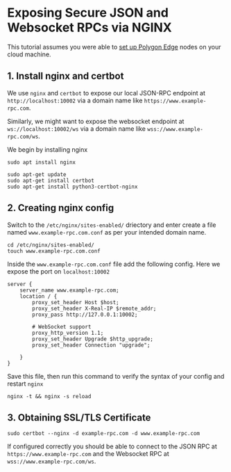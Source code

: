 # Exposing Secure JSON and Websocket RPCs via NGINX

This tutorial assumes you were able to [set up Polygon Edge](https://github.com/nonceblox/polygon-edge-tutorials/blob/master/setup_edge_docker.md) nodes on your cloud machine. 

## 1. Install nginx and certbot

We use `nginx` and `certbot` to expose our local JSON-RPC endpoint at `http://localhost:10002` via a domain name like `https://www.example-rpc.com`. 

Similarly, we might want to expose the websocket endpoint at `ws://localhost:10002/ws` via a domain name like `wss://www.example-rpc.com/ws`.

We begin by installing nginx
```
sudo apt install nginx
```
```
sudo apt-get update
sudo apt-get install certbot
sudo apt-get install python3-certbot-nginx
```
## 2. Creating nginx config
Switch to the `/etc/nginx/sites-enabled/` driectory and enter create a file named `www.example-rpc.com.conf` as per your intended domain name.
```
cd /etc/nginx/sites-enabled/
touch www.example-rpc.com.conf
```
Inside the `www.example-rpc.com.conf` file add the following config. Here we expose the port on `localhost:10002`
```
server {
    server_name www.example-rpc.com;
    location / {
        proxy_set_header Host $host;
        proxy_set_header X-Real-IP $remote_addr;
        proxy_pass http://127.0.0.1:10002;

        # WebSocket support
    	proxy_http_version 1.1;
    	proxy_set_header Upgrade $http_upgrade;
    	proxy_set_header Connection "upgrade";

    }
}
```
Save this file, then run this command to verify the syntax of your config and restart `nginx`
```
nginx -t && nginx -s reload
```
## 3. Obtaining SSL/TLS Certificate
```
sudo certbot --nginx -d example-rpc.com -d www.example-rpc.com
```

If configured correctly you should be able to connect to the JSON RPC at `https://www.example-rpc.com` and the Websocket RPC at `wss://www.example-rpc.com/ws`.